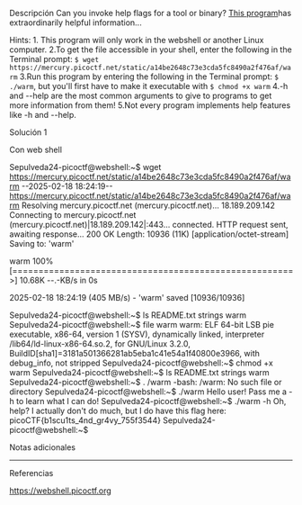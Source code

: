 Descripción
Can you invoke help flags for a tool or binary? [This program](https://mercury.picoctf.net/static/a14be2648c73e3cda5fc8490a2f476af/warm)has extraordinarily helpful information...

Hints:
1.⁠ This program will only work in the webshell or another Linux computer.
2.To get the file accessible in your shell, enter the following in the Terminal prompt: `$ wget https://mercury.picoctf.net/static/a14be2648c73e3cda5fc8490a2f476af/warm`
3.Run this program by entering the following in the Terminal prompt: `$ ./warm`, but you'll first have to make it executable with `$ chmod +x warm`
4.-h and --help are the most common arguments to give to programs to get more information from them!
5.Not every program implements help features like -h and --help.


Solución 1

Con web shell

Sepulveda24-picoctf@webshell:~$ wget https://mercury.picoctf.net/static/a14be2648c73e3cda5fc8490a2f476af/warm
--2025-02-18 18:24:19--  https://mercury.picoctf.net/static/a14be2648c73e3cda5fc8490a2f476af/warm
Resolving mercury.picoctf.net (mercury.picoctf.net)... 18.189.209.142
Connecting to mercury.picoctf.net (mercury.picoctf.net)|18.189.209.142|:443... connected.
HTTP request sent, awaiting response... 200 OK
Length: 10936 (11K) [application/octet-stream]
Saving to: 'warm'

warm                            100%[======================================================>]  10.68K  --.-KB/s    in 0s      

2025-02-18 18:24:19 (405 MB/s) - 'warm' saved [10936/10936]

Sepulveda24-picoctf@webshell:~$ ls
README.txt  strings  warm
Sepulveda24-picoctf@webshell:~$ file warm
warm: ELF 64-bit LSB pie executable, x86-64, version 1 (SYSV), dynamically linked, interpreter /lib64/ld-linux-x86-64.so.2, for GNU/Linux 3.2.0, BuildID[sha1]=3181a501366281ab5eba1c41e54a1f40800e3966, with debug_info, not stripped
Sepulveda24-picoctf@webshell:~$ chmod +x warm
Sepulveda24-picoctf@webshell:~$ ls
README.txt  strings  warm
Sepulveda24-picoctf@webshell:~$ . /warm
-bash: /warm: No such file or directory
Sepulveda24-picoctf@webshell:~$ ./warm
Hello user! Pass me a -h to learn what I can do!
Sepulveda24-picoctf@webshell:~$ ./warm -h
Oh, help? I actually don't do much, but I do have this flag here: picoCTF{b1scu1ts_4nd_gr4vy_755f3544}
Sepulveda24-picoctf@webshell:~$ 




Notas adicionales

------------

Referencias

https://webshell.picoctf.org
